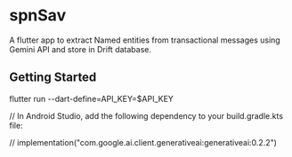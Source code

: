# spnSav

A flutter app to extract Named entities from transactional messages using Gemini API and store in Drift database.


## Getting Started

flutter run --dart-define=API_KEY=$API_KEY

// In Android Studio, add the following dependency to your build.gradle.kts file:

// implementation("com.google.ai.client.generativeai:generativeai:0.2.2")

